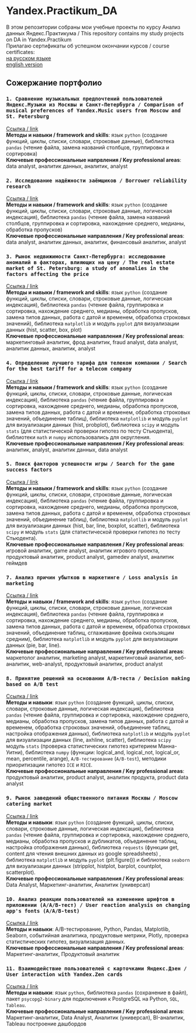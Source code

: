 # Yandex.Practikum_DA
В этом репозитории собраны мои учебные проекты по курсу Анализ данных Яндекс.Практикума / This repository contains my study projects on DA in Yandex.Practikum  
Прилагаю сертификаты об успешном окончании курсов / course certificates:  
[на русском языке](https://github.com/IrinaTetereva/Yandex.Practikum_DA/blob/main/%D0%A1%D0%B5%D1%80%D1%82%D0%B8%D1%84%D0%B8%D0%BA%D0%B0%D1%82.pdf)  
[english version](https://github.com/IrinaTetereva/Yandex.Practikum_DA/blob/main/Certificate.pdf)

## Сожержание портфолио

### `1. Сравнение музыкальных предпочтений пользователей Яндекс.Музыки из Москвы и Санкт-Петербурга / Comparison of musical preferences of Yandex.Music users from Moscow and St. Petersburg`  
   
[Ссылка / link](https://github.com/IrinaTetereva/Yandex.Practikum_DA/tree/main/1_music_preferences_Moscow_vs_StPetereburg)  
**Методы и навыки / framework and skills**: язык `python` (создание функций, циклы, списки, словари, строковые данные), библиотека `pandas` (чтение файла, замена названий столбцов, группировка и сортировка)  
**Ключевые профессиональные напрвления / Key professional areas**: data analyst, аналитик данных, аналитик, analyst  
  
### `2. Исследование надёжности заёмщиков / Borrower reliability research`  
   
[Ссылка / link](https://github.com/IrinaTetereva/Yandex.Practikum_DA/tree/main/2_bank_repayment_of_a_credit)  
**Методы и навыки / framework and skills**: язык `python` (создание функций, циклы, списки, словари, строковые данные, логическая индексация), библиотека `pandas` (чтение файла, замена названий столбцов, группировка и сортировка, нахождение среднего, медианы, обработка пропусков)  
**Ключевые профессиональные направления / Key professional areas**: data analyst, аналитик данных, аналитик, финансовый аналитик, analyst  

### `3. Рынок недвижимости Санкт-Петербурга: исследование аномалий в факторах, влияющих на цену / The real estate market of St. Petersburg: a study of anomalies in the factors affecting the price`  
   
[Ссылка / link](https://github.com/IrinaTetereva/Yandex.Practikum_DA/tree/main/3_real_estate_market_analysis_StPeterburg)  
**Методы и навыки / framework and skills**:  язык `python` (создание функций, циклы, списки, словари, строковые данные, логическая индексация), библиотека `pandas` (чтение файла, группировка и сортировка, нахождение среднего, медианы, обработка пропусков, замена типов данных, работа с датой и временем, обработка строковых значений), библиотека `matplotlib` и модуль `pyplot` для визуализации данных (hist, scatter, box, plot)  
**Ключевые профессиональные направления / Key professional areas**: маркетинговый аналитик, фрод аналитик, fraud analyst, data analyst, аналитик данных, аналитик, analyst  
  
### `4. Определение лучшего тарифа для телеком компании / Search for the best tariff for a telecom company`  
   
[Ссылка / link](https://github.com/IrinaTetereva/Yandex.Practikum_DA/tree/main/4_telecom_the_best_tariff)  
**Методы и навыки / framework and skills**: язык `python` (создание функций, циклы, списки, словари, строковые данные, логическая индексация), библиотека `pandas` (чтение файла, группировка и сортировка, нахождение среднего, медианы, обработка пропусков, замена типов данных, работа с датой и временем, обработка строковых значений, объединение таблиц), библиотека `matplotlib` и модуль `pyplot` для визуализации данных (hist, probplot), библиотека `scipy` и модуль `stats` (для статистической проверки гипотез по тесту Стьюдента), библиотеки `math` и `numpy` использовались для округления.  
**Ключевые профессиональные направления / Key professional areas**: аналитик, analyst, аналитик данных, data analyst  
  
### `5. Поиск факторов успешности игры / Search for the game success factors`  
   
[Ссылка / link](https://github.com/IrinaTetereva/Yandex.Practikum_DA/tree/main/5_game_success)  
**Методы и навыки / framework and skills**: язык `python` (создание функций, циклы, списки, словари, строковые данные, логическая индексация), библиотека `pandas` (чтение файла, группировка и сортировка, нахождение среднего, медианы, обработка пропусков, замена типов данных, работа с датой и временем, обработка строковых значений, объединение таблиц), библиотека `matplotlib` и модуль `pyplot` для визуализации данных (hist, bar, line, boxplot, scatter), библиотека `scipy` и модуль `stats` (для статистической проверки гипотез по тесту Стьюдента).  
**Ключевые профессиональные направления / Key professional areas**: игровой аналитик, game analyst, аналитик игрового проекта, продуктовый аналитик, product analyst, gamedev analyst, аналитик геймдев  

### `7. Анализ причин убытков в маркетинге / Loss analysis in marketing`  
   
[Ссылка / link](https://github.com/IrinaTetereva/Yandex.Practikum_DA/tree/main/7_marketing_losses_reasons)  
**Методы и навыки / framework and skills**: язык `python` (создание функций, циклы, списки, словари, строковые данные, логическая индексация), библиотека `pandas` (чтение файла, группировка и сортировка, нахождение среднего, медианы, обработка пропусков, замена типов данных, работа с датой и временем, обработка строковых значений, объединение таблиц, сглаживание фрейма скользящим средним), библиотека `matplotlib` и модуль `pyplot` для визуализации данных (pie, bar, line).    
**Ключевые профессиональные направления / Key professional areas**: маркетолог аналитик, marketing analyst, маркетинговый аналитик, веб-аналитик, web-analyst, продуктовый аналитик, product analyst  
  
### `8. Принятие решений на основании А/В-теста / Decision making based on A/B test`  
   
[Ссылка / link](https://github.com/IrinaTetereva/Yandex.Practikum_DA/tree/main/8_AB-test_increase_in_revenue)  
**Методы и навыки**: язык `python` (создание функций, циклы, списки, словари, строковые данные, логическая индексация), библиотека `pandas` (чтение файла, группировка и сортировка, нахождение среднего, медианы, обработка пропусков, замена типов данных, работа с датой и временем, обработка строковых значений, объединение таблиц, настройка отображения данных), библиотека `matplotlib` и модуль `pyplot` для визуализации данных (line, axhline, scatter), библиотека `scipy` модуль `stats` (проверка статистических гипотез критерием Манна-Уитни), библиотека `numpy` (функции: logical_and, logical_not, logical_or, mean, percentile, arange), `А/В-тестирование` (`A/B-test`), методики приоритизации гипотез  `ICE` и `RICE`.    
**Ключевые профессиональные направления / Key professional areas**: продуктовый аналитик, product analyst, аналитик продукта, product data analyst  
  
### `9. Рынок заведений общественного питания Москвы / Moscow catering market`  
   
[Ссылка / link](https://github.com/IrinaTetereva/Yandex.Practikum_DA/blob/main/9_food_service_market_Moscow/food_service_market_Moscow.ipynb)  
**Методы и навыки**: язык `python` (создание функций, циклы, списки, словари, строковые данные, логическая индексация), библиотека `pandas` (чтение файла, группировка и сортировка, нахождение среднего, медианы, обработка пропусков и дубликатов, объединение таблиц, настройка отображения данных), библиотека `requests` (функции get, content для чтения внешних данных из google spreadsheets) , библиотека `matplotlib` и модуль `pyplot` (plt.figure()) и библиотека `seaborn` для визуализации данных (stripplot, histplot, barplot, countplot, scatterplot).  
**Ключевые профессиональные направления / Key professional areas**: Data Analyst, Маркетинг-аналитик, Аналитик (универсал)  
    
### `10. Анализ реакции пользователей на изменение шрифтов в приложении (A/A/B-тест) / User reaction analysis on changing app's fonts (A/A/B-test)`  
   
[Ссылка / link](https://github.com/IrinaTetereva/Yandex.Practikum_DA/blob/main/10_apps_sales_funnel_AAB-test/apps_sales_funnel_AAB-test.ipynb)  
**Методы и навыки**: A/B-тестирование, Python, Pandas, Matplotlib, Seaborn, событийная аналитика, продуктовые метрики, Plotly, проверка статистических гипотез, визуализация данных.  
**Ключевые профессиональные направления / Key professional areas**: Маркетинг-аналитик, Продуктовый аналитик  
    
### `11. Взаимодействие пользователей с карточками Яндекс.Дзен / User interaction with Yandex.Zen cards`  
   
[Ссылка / link](https://public.tableau.com/views/Visits_dash/Dashboard1?:language=en-US&:display_count=n&:origin=viz_share_link)  
**Методы и навыки**: язык `python`, библиотека `pandas` (сохранение в файл), пакет `psycopg2-binary` для подключения к PostgreSQL на Python, `SQL`, `Tableau`.  
**Ключевые профессиональные направления / Key professional areas**: Маркетинг-аналитик, Data Analyst, Аналитик (универсал), BI-аналитик, Tableau построение дашбордов    
